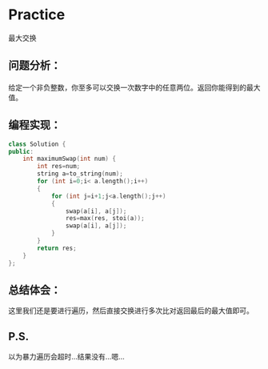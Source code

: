 # Practice
最大交换	
## 问题分析：
#### 
给定一个非负整数，你至多可以交换一次数字中的任意两位。返回你能得到的最大值。
## 编程实现：
```C++
class Solution {
public:
    int maximumSwap(int num) {
        int res=num;
        string a=to_string(num);
        for (int i=0;i< a.length();i++)
        {
            for (int j=i+1;j<a.length();j++)
            {
                swap(a[i], a[j]);
                res=max(res, stoi(a));
                swap(a[i], a[j]);
            }
        }
        return res;
    }
};  
```
## 总结体会：
这里我们还是要进行遍历，然后直接交换进行多次比对返回最后的最大值即可。
## P.S.
以为暴力遍历会超时...结果没有...嗯...